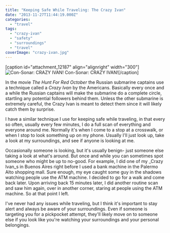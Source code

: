 ```yaml
---
title: "Keeping Safe While Traveling: The Crazy Ivan"
date: "2013-11-27T11:44:19.000Z"
categories: 
  - "travel"
tags: 
  - "crazy-ivan"
  - "safety"
  - "surroundings"
  - "travel"
coverImage: "crazy-ivan.jpg"
---
```


\[caption id="attachment\_12187" align="alignright" width="300"\]![Con-Sonar: CRAZY IVAN!](images/crazy-ivan-300x178.jpg) Con-Sonar: CRAZY IVAN!\[/caption\]

In the movie _The Hunt For Red October_ the Russian submarine captains use a technique called a _Crazy Ivan_ by the Americans. Basically every once and a while the Russian captains will make the submarine do a complete circle, startling any potential followers behind them. Unless the other submarine is extremely careful, the Crazy Ivan is meant to detect them since it will likely catch them by surprise.

I have a similar technique I use for keeping safe while traveling, in that every so often, usually every few minutes, I do a full scan of everything and everyone around me. Normally it's when I come to a stop at a crosswalk, or when I stop to look something up on my phone. Usually I'll just look up, take a look at my surroundings, and see if anyone is looking at me.

Occasionally someone is looking, but it's usually benign- just someone else taking a look at what's around. But once and while you can sometimes spot someone who might be up to no-good. For example, I did one of my _Crazy Ivan_s in Buenos Aires right before I used a bank machine in the Palermo Alto shopping mall. Sure enough, my eye caught some guy in the shadows watching people use the ATM machine. I decided to go for a walk and come back later. Upon arriving back 15 minutes later, I did another routine scan and saw him again, over in another corner, staring at people using the ATM machine. So at that point I left.

I've never had any issues while traveling, but I think it's important to stay alert and always be aware of your surroundings. Even if someone is targeting you for a pickpocket attempt, they'll likely move on to someone else if you look like you're watching your surroundings and your personal belongings.
